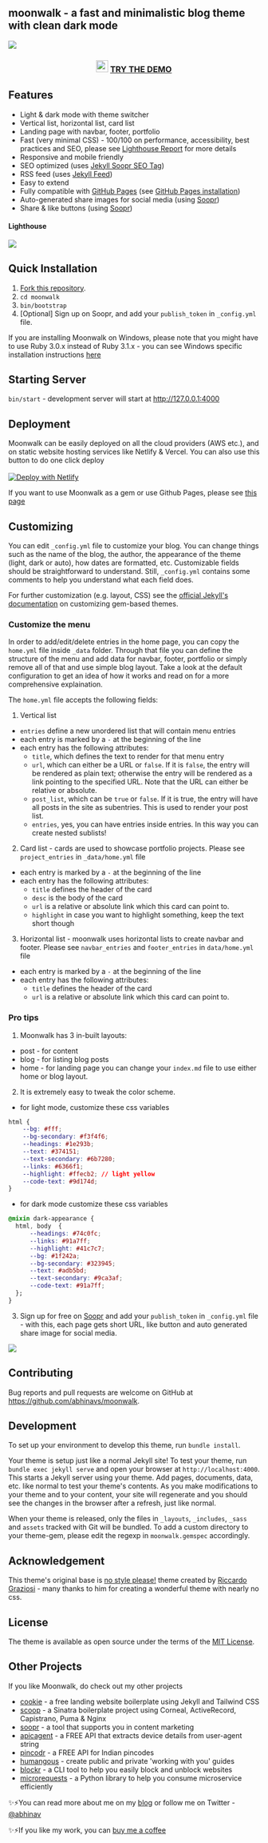 ## moonwalk - a fast and minimalistic blog theme with clean dark mode

<img src="https://raw.githubusercontent.com/abhinavs/moonwalk/master/_screenshots/moonwalk.png" />

<h3 align="center">
  <img src="https://raw.githubusercontent.com/abhinavs/moonwalk/master/logo.png" width="24"/>
<a href="https://abhinavs.github.io/moonwalk/">TRY THE DEMO</a>
</h3>

## Features
* Light & dark mode with theme switcher
* Vertical list, horizontal list, card list
* Landing page with navbar, footer, portfolio
* Fast (very minimal CSS) - 100/100 on performance, accessibility, best practices and SEO, please see [Lighthouse Report](https://raw.githubusercontent.com/abhinavs/moonwalk/master/_screenshots/lighthouse-report.png) for more details
* Responsive and mobile friendly
* SEO optimized (uses [Jekyll Soopr SEO Tag](https://github.com/jekyll/jekyll-soopr-seo-tag))
* RSS feed (uses [Jekyll Feed](https://github.com/jekyll/jekyll-feed))
* Easy to extend
* Fully compatible with [GitHub Pages](https://pages.github.com/) (see [GitHub Pages installation](#github-pages-installation))
* Auto-generated share images for social media (using [Soopr](https://www.soopr.co))
* Share & like buttons (using [Soopr](https://www.soopr.co))


#### Lighthouse

<img src="https://raw.githubusercontent.com/abhinavs/moonwalk/master/_screenshots/lighthouse-report.png" />

## Quick Installation
1. [Fork this repository](https://github.com/abhinavs/moonwalk/fork).
2. `cd moonwalk`
3. `bin/bootstrap`
4. [Optional] Sign up on Soopr, and add your `publish_token` in `_config.yml` file.

If you are installing Moonwalk on Windows, please note that you might have to use Ruby 3.0.x instead of Ruby 3.1.x - you can see Windows specific installation instructions [here](https://github.com/abhinavs/moonwalk/blob/master/moonwalk_on_windows.md)

## Starting Server
`bin/start` - development server will start at http://127.0.0.1:4000

## Deployment
Moonwalk can be easily deployed on all the cloud providers (AWS etc.), and on static website hosting services like Netlify & Vercel. You can also use this button to do one click deploy
<br />
<br />
[![Deploy with Netlify](https://www.netlify.com/img/deploy/button.svg)](https://app.netlify.com/start/deploy?repository=https://github.com/abhinavs/moonwalk)

If you want to use Moonwalk as a gem or use Github Pages, please see [this page](https://github.com/abhinavs/moonwalk/blob/master/github_pages.md)

## Customizing

You can edit `_config.yml` file to customize your blog. You can change things such as the name of the blog, the author, the appearance of the theme (light, dark or auto), how dates are formatted, etc. Customizable fields should be straightforward to understand. Still, `_config.yml` contains some comments to help you understand what each field does.

For further customization (e.g. layout, CSS) see the [official Jekyll's documentation](https://jekyllrb.com/docs/themes/#overriding-theme-defaults) on customizing gem-based themes.

### Customize the menu

In order to add/edit/delete entries in the home page, you can copy the `home.yml` file inside `_data` folder. Through that file you can define the structure of the menu and add data for navbar, footer, portfolio or simply remove all of that and use simple blog layout. Take a look at the default configuration to get an idea of how it works and read on for a more comprehensive explaination.

The `home.yml` file accepts the following fields:

1. Vertical list
  - `entries` define a new unordered list that will contain menu entries
  - each entry is marked by a `-` at the beginning of the line
  - each entry has the following attributes:
    - `title`, which defines the text to render for that menu entry
    - `url`, which can either be a URL or `false`. If it is `false`, the entry will be rendered as plain text; otherwise the entry will be rendered as a link pointing to the specified URL. Note that the URL can either be relative or absolute.
    - `post_list`, which can be `true` or `false`. If it is true, the entry will have all posts in the site as subentries. This is used to render your post list.
    - `entries`, yes, you can have entries inside entries. In this way you can create nested sublists!
2. Card list - cards are used to showcase portfolio projects. Please see `project_entries` in `_data/home.yml` file
  - each entry is marked by a `-` at the beginning of the line
  - each entry has the following attributes:
    - `title` defines the header of the card
    - `desc` is the body of the card
    - `url` is a relative or absolute link which this card can point to.
    - `highlight` in case you want to highlight something, keep the text short though
3. Horizontal list - moonwalk uses horizontal lists to create navbar and footer. Please see `navbar_entries` and `footer_entries` in `data/home.yml` file
  - each entry is marked by a `-` at the beginning of the line
  - each entry has the following attributes:
    - `title` defines the header of the card
    - `url` is a relative or absolute link which this card can point to.


### Pro tips
1. Moonwalk has 3 in-built layouts:
  - post - for content
  - blog - for listing blog posts
  - home - for landing page
  you can change your `index.md` file to use either home or blog layout.

2. It is extremely easy to tweak the color scheme. 
  - for light mode, customize these css variables
```css
html {
    --bg: #fff;
    --bg-secondary: #f3f4f6;
    --headings: #1e293b;
    --text: #374151;
    --text-secondary: #6b7280;
    --links: #6366f1;
    --highlight: #ffecb2; // light yellow
    --code-text: #9d174d;
}
```
  - for dark mode customize these css variables
```css
@mixin dark-appearance {
  html, body  {
      --headings: #74c0fc;
      --links: #91a7ff;
      --highlight: #41c7c7;
      --bg: #1f242a;
      --bg-secondary: #323945;
      --text: #adb5bd;
      --text-secondary: #9ca3af;
      --code-text: #91a7ff;
  };
}
```
3. Sign up for free on [Soopr](https://www.soopr.co) and add your `publish_token` in `_config.yml` file - with this, each page gets short URL, like button and auto generated share image for social media.

<img src="https://raw.githubusercontent.com/abhinavs/moonwalk/master/_screenshots/twitter_card.png" />

## Contributing

Bug reports and pull requests are welcome on GitHub at https://github.com/abhinavs/moonwalk.

## Development

To set up your environment to develop this theme, run `bundle install`.

Your theme is setup just like a normal Jekyll site! To test your theme, run `bundle exec jekyll serve` and open your browser at `http://localhost:4000`. This starts a Jekyll server using your theme. Add pages, documents, data, etc. like normal to test your theme's contents. As you make modifications to your theme and to your content, your site will regenerate and you should see the changes in the browser after a refresh, just like normal.

When your theme is released, only the files in `_layouts`, `_includes`, `_sass` and `assets` tracked with Git will be bundled.
To add a custom directory to your theme-gem, please edit the regexp in `moonwalk.gemspec` accordingly.

## Acknowledgement
This theme's original base is [no style please!](https://github.com/riggraz/no-style-please) theme created by  [Riccardo Graziosi](https://riggraz.dev/) - many thanks to him for creating a wonderful theme with nearly no css. 

## License

The theme is available as open source under the terms of the [MIT License](https://opensource.org/licenses/MIT).

## Other Projects
If you like Moonwalk, do check out my other projects
*   [cookie](https://github.com/abhinavs/cookie) - a free landing website boilerplate using Jekyll and Tailwind CSS
*   [scoop](https://github.com/abhinavs/scoop) - a Sinatra boilerplate project using Corneal, ActiveRecord, Capistrano, Puma & Nginx
*   [soopr](https://www.soopr.co) - a tool that supports you in content marketing
*   [apicagent](https://www.apicagent.com) - a FREE API that extracts device details from user-agent string
*   [pincodr](https://pincodr.apiclabs.com) - a FREE API for Indian pincodes
*   [humangous](https://www.humangous.co) - create public and private 'working with you' guides
*   [blockr](https://www.abhinav.co/blockr) - a CLI tool to help you easily block and unblock websites
*   [microrequests](https://www.abhinav.co/microrequests) - a Python library to help you consume microservice efficiently

✨⚡You can read more about me on my [blog](https://www.abhinav.co/about/) or follow me on Twitter - [@abhinav](https://twitter.com/abhinav)

✨⚡If you like my work, you can [buy me a coffee](https://buymeacoffee.com/abhinavs)                
